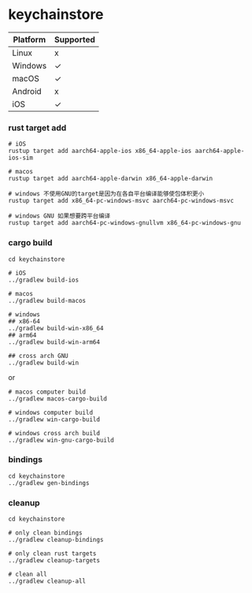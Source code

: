 # keychainstore

| Platform | Supported |
| -------- | -------- |
| Linux    | x        |
| Windows  | ✓        |
| macOS    | ✓        |
| Android  | x        |
| iOS      | ✓        |

### rust target add

```shell
# iOS
rustup target add aarch64-apple-ios x86_64-apple-ios aarch64-apple-ios-sim

# macos
rustup target add aarch64-apple-darwin x86_64-apple-darwin

# windows 不使用GNU的target是因为在各自平台编译能够使包体积更小
rustup target add x86_64-pc-windows-msvc aarch64-pc-windows-msvc

# windows GNU 如果想要跨平台编译
rustup target add aarch64-pc-windows-gnullvm x86_64-pc-windows-gnu 
```

### cargo build
```shell
cd keychainstore

# iOS
../gradlew build-ios

# macos
../gradlew build-macos

# windows
## x86-64
../gradlew build-win-x86_64
## arm64
../gradlew build-win-arm64

## cross arch GNU
../gradlew build-win
```
or
```shell
# macos computer build
../gradlew macos-cargo-build

# windows computer build
../gradlew win-cargo-build

# windows cross arch build
../gradlew win-gnu-cargo-build
```

### bindings
```shell
cd keychainstore
../gradlew gen-bindings
```

### cleanup
```shell
cd keychainstore

# only clean bindings
../gradlew cleanup-bindings

# only clean rust targets
../gradlew cleanup-targets

# clean all
../gradlew cleanup-all
```

